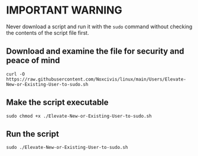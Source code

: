 # IMPORTANT WARNING
Never download a script and run it with the `sudo` command without checking the contents of the script file first.

## Download and examine the file for security and peace of mind
`curl -O https://raw.githubusercontent.com/Noxcivis/linux/main/Users/Elevate-New-or-Existing-User-to-sudo.sh`

## Make the script executable
`sudo chmod +x ./Elevate-New-or-Existing-User-to-sudo.sh`

## Run the script
`sudo ./Elevate-New-or-Existing-User-to-sudo.sh`
